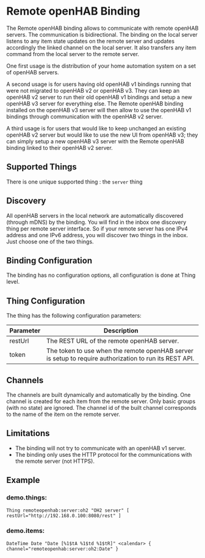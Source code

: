 # Remote openHAB Binding

The Remote openHAB binding allows to communicate with remote openHAB servers.
The communication is bidirectional.
The binding on the local server listens to any item state updates on the remote server and updates accordingly the linked channel on the local server.
It also transfers any item command from the local server to the remote server.

One first usage is the distribution of your home automation system on a set of openHAB servers.

A second usage is for users having old openHAB v1 bindings running that were not migrated to openHAB v2 or openHAB v3.
They can keep an openHAB v2 server to run their old openHAB v1 bindings and setup a new openHAB v3 server for everything else.
The Remote openHAB binding installed on the openHAB v3 server will then allow to use the openHAB v1 bindings through communication with the openHAB v2 server.

A third usage is for users that would like to keep unchanged an existing openHAB v2 server but would like to use the new UI from openHAB v3; they can simply setup a new openHAB v3 server with the Remote openHAB binding linked to their openHAB v2 server.

## Supported Things

There is one unique supported thing : the `server` thing 

## Discovery

All openHAB servers in the local network are automatically discovered (through mDNS) by the binding.
You will find in the inbox one discovery thing per remote server interface.
So if your remote server has one IPv4 address and one IPv6 address, you will discover two things in the inbox.
Just choose one of the two things.

## Binding Configuration

The binding has no configuration options, all configuration is done at Thing level.

## Thing Configuration

The thing has the following configuration parameters:

| Parameter | Description                                                                                            |
|-----------|--------------------------------------------------------------------------------------------------------|
| restUrl   | The REST URL of the remote openHAB server.                                                             |
| token     | The token to use when the remote openHAB server is setup to require authorization to run its REST API. |

## Channels

The channels are built dynamically and automatically by the binding.
One channel is created for each item from the remote server.
Only basic groups (with no state) are ignored.
The channel id of the built channel corresponds to the name of the item on the remote server.

## Limitations

* The binding will not try to communicate with an openHAB v1 server.
* The binding only uses the HTTP protocol for the communications with the remote server (not HTTPS).

## Example

### demo.things:

```
Thing remoteopenhab:server:oh2 "OH2 server" [ restUrl="http://192.168.0.100:8080/rest" ]
```

### demo.items:

```
DateTime Date "Date [%1$tA %1$td %1$tR]" <calendar> { channel="remoteopenhab:server:oh2:Date" }
```
